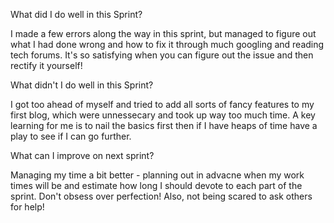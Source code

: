 What did I do well in this Sprint?

I made a few errors along the way in this sprint, but managed to figure out what I had done wrong and how to fix it through much googling and reading tech forums. It's so satisfying when you can figure out the issue and then rectify it yourself!

What didn't I do well in this Sprint?

I got too ahead of myself and tried to add all sorts of fancy features to my first blog, which were unnessecary and took up way too much time. A key learning for me is to nail the basics first then if I have heaps of time have a play to see if I can go further.

What can I improve on next sprint?

Managing my time a bit better - planning out in advacne when my work times will be and estimate how long I should devote to each part of the sprint. Don't obsess over perfection! Also, not being scared to ask others for help!